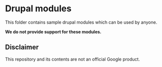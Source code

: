 # Drupal modules

This folder contains sample drupal modules which can be used by anyone.

**We do not provide support for these modules.** 


## Disclaimer

This repository and its contents are not an official Google product.
